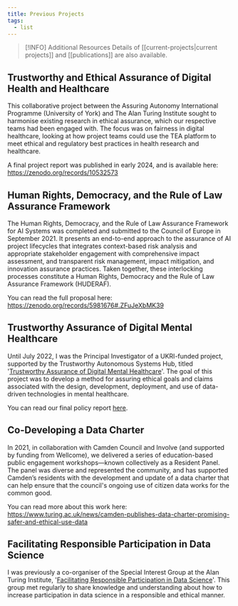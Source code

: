 ```yaml
---
title: Previous Projects
tags:
  - list
---
```


> [!INFO] Additional Resources
> Details of [[current-projects|current projects]] and [[publications]] are also available.


## Trustworthy and Ethical Assurance of Digital Health and Healthcare
This collaborative project between the Assuring Autonomy International Programme (University of York) and The Alan Turing Institute sought to harmonise existing research in ethical assurance, which our respective teams had been engaged with. The focus was on fairness in digital healthcare, looking at how project teams could use the TEA platform to meet ethical and regulatory best practices in health research and healthcare.

A final project report was published in early 2024, and is available here: https://zenodo.org/records/10532573 

## Human Rights, Democracy, and the Rule of Law Assurance Framework
The Human Rights, Democracy, and the Rule of Law Assurance Framework for AI Systems was completed and submitted to the Council of Europe in September 2021. It presents an end-to-end approach to the assurance of AI project lifecycles that integrates context-based risk analysis and appropriate stakeholder engagement with comprehensive impact assessment, and transparent risk management, impact mitigation, and innovation assurance practices. Taken together, these interlocking processes constitute a Human Rights, Democracy and the Rule of Law Assurance Framework (HUDERAF).

You can read the full proposal here: https://zenodo.org/records/5981676#.ZFuJeXbMK39

## Trustworthy Assurance of Digital Mental Healthcare
Until July 2022, I was the Principal Investigator of a UKRI-funded project, supported by the Trustworthy Autonomous Systems Hub, titled '[Trustworthy Assurance of Digital Mental Healthcare](https://www.turing.ac.uk/research/research-projects/ethical-assurance-digital-mental-healthcare)'. The goal of this project was to develop a method for assuring ethical goals and claims associated with the design, development, deployment, and use of data-driven technologies in mental healthcare. 

You can read our final policy report [here](https://alan-turing-institute.github.io/trustworthy-assurance).

## Co-Developing a Data Charter
In 2021, in collaboration with Camden Council and Involve (and supported by funding from Wellcome), we delivered a series of education-based public engagement workshops—known collectively as a Resident Panel. The panel was diverse and represented the community, and has supported Camden’s residents with the development and update of a data charter that can help ensure that the council's ongoing use of citizen data works for the common good.

You can read more about this work here: https://www.turing.ac.uk/news/camden-publishes-data-charter-promising-safer-and-ethical-use-data

## Facilitating Responsible Participation in Data Science

I was previously a co-organiser of the Special Interest Group at the Alan Turing Institute, '[Facilitating Responsible Participation in Data Science](https://www.turing.ac.uk/research/interest-groups/facilitating-responsible-participation-data-science)'. This group met regularly to share knowledge and understanding about how to increase participation in data science in a responsible and ethical manner.